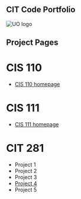 ## CIT Code Portfolio

![UO logo](https://around.uoregon.edu/sites/around2.uoregon.edu/files/field/image/uo_logo_green_on_white_2.jpg)


## Project Pages

# **CIS 110**
  * [CIS 110 homepage](http://pages.uoregon.edu/cdrath/110/)
# **CIS 111**
  * [CIS 111 homepage](http://pages.uoregon.edu/cdrath/111/)
# **CIT 281**
  * Project 1
  * Project 2
  * Project 3
  * [Project 4](https://uo-cit.github.io/project-4-cdrath22/)
  * Project 5
